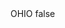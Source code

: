 <?xml version="1.0" encoding="UTF-8"?>
<CustomMetadata xmlns="http://soap.sforce.com/2006/04/metadata">
    <label>OHIO</label>
    <protected>false</protected>
</CustomMetadata>
